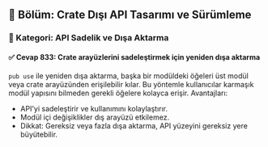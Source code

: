 ## 📘 Bölüm: Crate Dışı API Tasarımı ve Sürümleme  
### 🔹 Kategori: API Sadelik ve Dışa Aktarma  
#### ✅ Cevap 833: Crate arayüzlerini sadeleştirmek için yeniden dışa aktarma

`pub use` ile yeniden dışa aktarma, başka bir modüldeki öğeleri üst modül veya crate arayüzünden erişilebilir kılar. Bu yöntemle kullanıcılar karmaşık modül yapısını bilmeden gerekli öğelere kolayca erişir. Avantajları:

- API'yi sadeleştirir ve kullanımını kolaylaştırır.
- Modül içi değişiklikler dış arayüzü etkilemez.
- Dikkat: Gereksiz veya fazla dışa aktarma, API yüzeyini gereksiz yere büyütebilir.
